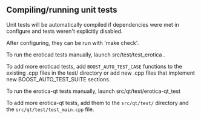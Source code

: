 Compiling/running unit tests
------------------------------------

Unit tests will be automatically compiled if dependencies were met in configure
and tests weren't explicitly disabled.

After configuring, they can be run with 'make check'.

To run the eroticad tests manually, launch src/test/test_erotica .

To add more eroticad tests, add `BOOST_AUTO_TEST_CASE` functions to the existing
.cpp files in the test/ directory or add new .cpp files that
implement new BOOST_AUTO_TEST_SUITE sections.

To run the erotica-qt tests manually, launch src/qt/test/erotica-qt_test

To add more erotica-qt tests, add them to the `src/qt/test/` directory and
the `src/qt/test/test_main.cpp` file.
